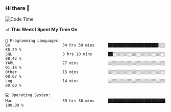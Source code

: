 ### Hi there 👋

<!--
**CrazyCollin/crazycollin** is a ✨ _special_ ✨ repository because its `README.md` (this file) appears on your GitHub profile.

Here are some ideas to get you started:

- 🔭 I’m currently working on ...
- 🌱 I’m currently learning ...
- 👯 I’m looking to collaborate on ...
- 🤔 I’m looking for help with ...
- 💬 Ask me about ...
- 📫 How to reach me: ...
- 😄 Pronouns: ...
- ⚡ Fun fact: ...
-->

<!--START_SECTION:waka-->
![Code Time](http://img.shields.io/badge/Code%20Time-1%2C923%20hrs%208%20mins-blue)

📊 **This Week I Spent My Time On** 

```text
💬 Programming Languages: 
Go                       34 hrs 59 mins      ██████████████████████░░░   88.29 % 
SQL                      3 hrs 20 mins       ██░░░░░░░░░░░░░░░░░░░░░░░   08.42 % 
YAML                     27 mins             ░░░░░░░░░░░░░░░░░░░░░░░░░   01.18 % 
Other                    15 mins             ░░░░░░░░░░░░░░░░░░░░░░░░░   00.67 % 
Log                      14 mins             ░░░░░░░░░░░░░░░░░░░░░░░░░   00.60 % 

💻 Operating System: 
Mac                      39 hrs 38 mins      █████████████████████████   100.00 % 
```


<!--END_SECTION:waka-->
